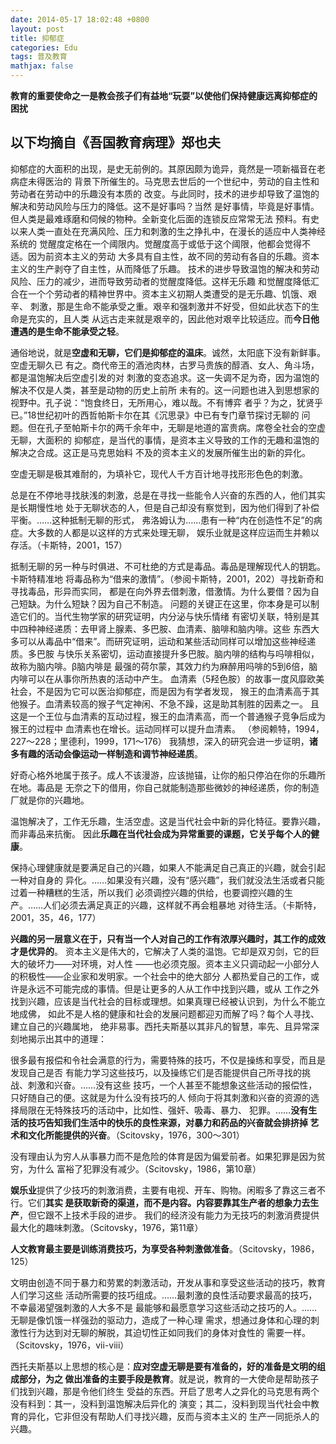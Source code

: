 ```yaml
---
date: 2014-05-17 18:02:48 +0800
layout: post
title: 抑郁症
categories: Edu
tags: 普及教育
mathjax: false
---
```


**教育的重要使命之一是教会孩子们有益地“玩耍”以使他们保持健康远离抑郁症的困扰**

## 以下均摘自《吾国教育病理》郑也夫

抑郁症的大面积的出现，是史无前例的。其原因颇为诡异，竟然是一项新福音在老病症未得医治的
背景下所催生的。马克思去世后的一个世纪中，劳动的自主性和劳动者在劳动中的乐趣没有本质的
改变。与此同时，技术的进步却导致了温饱的解决和劳动风险与压力的降低。这不是好事吗？当然
是好事情，毕竟是好事情。但人类是最难琢磨和伺候的物种。全新变化后面的连锁反应常常无法
预料。有史以来人类一直处在充满风险、压力和刺激的生之挣扎中，在漫长的适应中人类神经系统的
觉醒度定格在一个阈限内。觉醒度高于或低于这个阈限，他都会觉得不适。因为前资本主义的劳动
大多具有自主性，故不同的劳动有各自的乐趣。资本主义的生产剥夺了自主性，从而降低了乐趣。
技术的进步导致温饱的解决和劳动风险、压力的减少，进而导致劳动者的觉醒度降低。这样无乐趣
和觉醒度降低汇合在一个个劳动者的精神世界中。资本主义初期人类遭受的是无乐趣、饥饿、艰辛、
刺激，那是生命不能承受之重。艰辛和强刺激并不好受，但如此状态下的生命是充实的，且人类
从远古走来就是艰辛的，因此他对艰辛比较适应。而**今日他遭遇的是生命不能承受之轻**。

通俗地说，就是**空虚和无聊，它们是抑郁症的温床**。诚然，太阳底下没有新鲜事。空虚无聊久已
有之。商代帝王的酒池肉林，古罗马贵族的醇酒、女人、角斗场，都是温饱解决后空虚引发的对
刺激的变态追求。这一失调不足为奇，因为温饱的解决不仅是人类，甚至是动物的历史上前所
未有的。这一问题也进入到思想家的视野中。孔子说：“饱食终日，无所用心，难以哉。不有博弈
者乎？为之，犹贤乎已。”18世纪初叶的西哲帕斯卡尔在其《沉思录》中已有专门章节探讨无聊的
问题。但在孔子至帕斯卡尔的两千余年中，无聊是地道的富贵病。席卷全社会的空虚无聊，大面积的
抑郁症，是当代的事情，是资本主义导致的工作的无趣和温饱的解决之合成。这正是马克思始料
不及的资本主义的发展所催生出的新的异化。

空虚无聊是极其难耐的，为填补它，现代人千方百计地寻找形形色色的刺激。

总是在不停地寻找肤浅的刺激，总是在寻找一些能令人兴奋的东西的人，他们其实是长期慢性地
处于无聊状态的人，但是自己却没有察觉到，因为他们得到了补偿平衡。……这种抵制无聊的形式，
弗洛姆认为……患有一种“内在创造性不足”的病症。大多数的人都是以这样的方式来处理无聊，
娱乐业就是这样应运而生并赖以存活。（卡斯特，2001，157）

抵制无聊的另一种与时俱进、不可杜绝的方式是毒品。毒品是理解现代人的钥匙。卡斯特精准地
将毒品称为“借来的激情”。（参阅卡斯特，2001，202）寻找新奇和寻找毒品，形异而实同，
都是在向外界去借刺激，借激情。为什么要借？因为自己短缺。为什么短缺？因为自己不制造。
问题的关键正在这里，你本身是可以制造它们的。当代生物学家的研究证明，内分泌与快乐情绪
有密切关联，特别是其中四种神经递质：去甲肾上腺素、多巴胺、血清素、脑啡和脑内啡。这些
东西大多可以从毒品中“借来”。而研究证明，运动和某些活动同样可以增加这些神经递质。多巴胺
与快乐关系密切，运动直接提升多巴胺。脑内啡的结构与吗啡相似，故称为脑内啡。β脑内啡是
最强的荷尔蒙，其效力约为麻醉用吗啡的5到6倍，脑内啡可以在从事你所热衷的活动中产生。
血清素（5羟色胺）的故事一度风靡欧美社会，不是因为它可以医治抑郁症，而是因为有学者发现，
猴王的血清素高于其他猴子。血清素较高的猴子气定神闲、不急不躁，这是助其制胜的因素之一。
且这是一个王位与血清素的互动过程，猴王的血清素高，而一个普通猴子竞争后成为猴王的过程中
血清素也在增长。运动同样可以提升血清素。
（参阅赖特，1994，227～228；里德利，1999，171～176）
我猜想，深入的研究会进一步证明，**诸多有趣的活动会像运动一样制造和调节神经递质**。

好奇心格外地属于孩子。成人不该漫游，应该抛锚，让你的船只停泊在你的乐趣所在地。毒品是
无奈之下的借用，你自己就能制造那些微妙的神经递质，你的制造厂就是你的兴趣地。

温饱解决了，工作无乐趣，生活空虚。这是当代社会中新的异化特征。要靠兴趣，而非毒品来抗衡。
因此**乐趣在当代社会成为异常重要的课题，它关乎每个人的健康**。

保持心理健康就是要满足自己的兴趣，如果人不能满足自己真正的兴趣，就会引起一种对自身的
异化。……如果没有兴趣，没有“感兴趣”，我们就没法生活或者只能过着一种糟糕的生活，所以我们
必须调控兴趣的供给，也要调控兴趣的生产。……人们必须去满足真正的兴趣，这样就不再会粗暴地
对待生活。（卡斯特，2001，35，46，177）

**兴趣的另一层意义在于，只有当一个人对自己的工作有浓厚兴趣时，其工作的成效才是优异的**。
资本主义是伟大的，它解决了人类的温饱。它却是双刃剑，它的巨大的破坏力——对环境，对人性
——也必须克服。资本主义只调动起一小部分人的积极性——企业家和发明家。一个社会中的绝大部分
人都热爱自己的工作，或许是永远不可能完成的事情。但是让更多的人从工作中找到兴趣，或从
工作之外找到兴趣，应该是当代社会的目标或理想。如果真理已经被认识到，为什么不能立地成佛，
如此不是人格的健康和社会的发展问题都迎刃而解了吗？每个人寻找、建立自己的兴趣属地，
绝非易事。西托夫斯基以其非凡的智慧，率先、且异常深刻地揭示出其中的道理：

很多最有报偿和令社会满意的行为，需要特殊的技巧，不仅是操练和享受，而且是发现自己是否
有能力学习这些技巧，以及操练它们是否能提供自己所寻找的挑战、刺激和兴奋。……没有这些
技巧，一个人甚至不能想象这些活动的报偿性，只好随自己的便。这就是为什么没有技巧的人
倾向于将其刺激和兴奋的资源的选择局限在无特殊技巧的活动中，比如性、强奸、吸毒、暴力、
犯罪。……**没有生活的技巧告知我们生活中的快乐的良性来源，对暴力和药品的兴奋就会排挤掉
艺术和文化所能提供的兴奋**。（Scitovsky，1976，300～301）

没有理由认为穷人从事暴力而不是危险的体育是因为偏爱前者。如果犯罪是因为贫穷，为什么
富裕了犯罪没有减少。（Scitovsky，1986，第10章）

**娱乐业**提供了少技巧的刺激消费，主要有电视、开车、购物。闲暇多了靠这三者不行。它们**其实
是获取新奇的渠道，而不是内容。内容要靠其生产者的想象力去生产**，但它跟不上技术手段的进步。
我们的经济没有能力为无技巧的刺激消费提供最大化的趣味刺激。（Scitovsky，1976，第11章）

**人文教育最主要是训练消费技巧，为享受各种刺激做准备**。（Scitovsky，1986，125）

文明由创造不同于暴力和劳累的刺激活动，开发从事和享受这些活动的技巧，教育人们学习这些
活动所需要的技巧组成。……最刺激的良性活动要求最高的技巧，不幸最渴望强刺激的人大多不是
最能够和最愿意学习这些活动之技巧的人。……无聊是像饥饿一样强劲的驱动力，造成了一种心理
需求，想通过身体和心理的刺激性行为达到对无聊的解脱，其迫切性正如同我们的身体对食性的
需要一样。（Scitovsky，1976，vii-viii）

西托夫斯基以上思想的核心是：**应对空虚无聊是要有准备的，好的准备是文明的组成部分，为之
做出准备的主要手段是教育**。就是说，教育的一大使命是帮助孩子们找到兴趣，那是令他们终生
受益的东西。开启了思考人之异化的马克思有两个没有料到：其一，没料到温饱解决后异化的
演变；其二，没料到现当代社会中教育的异化，它非但没有帮助人们寻找兴趣，反而与资本主义的
生产一同扼杀人的兴趣。
